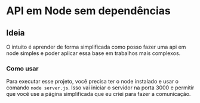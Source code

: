 # API em Node sem dependências 

## Ideia
O intuito é aprender de forma simplificada como posso fazer uma api em node simples e poder aplicar essa base em trabalhos mais complexos.

### Como usar
Para executar esse projeto, você precisa ter o node instalado e usar o comando `node server.js`. Isso vai iniciar o servidor na porta 3000 e permitir que você use a página simplificada que eu criei para fazer a comunicação.